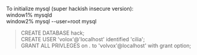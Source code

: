 To initialize mysql (super hackish insecure version):  
window1% mysqld  
window2% mysql --user=root mysql  
> CREATE DATABASE hack;  
> CREATE USER 'volox'@'localhost' identified 'cilia';  
> GRANT ALL PRIVLEGES on *.* to 'volvox'@localhost' with grant option;  
